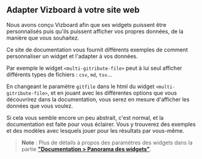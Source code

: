 
## Adapter Vizboard à votre site web

Nous avons conçu Vizboard afin que ses widgets puissent être personnalisés puis qu'ils puissent afficher vos propres données, de la manière que vous souhaitez.

Ce site de documentation vous fournit différents exemples de comment personnaliser un widget et l'adapter à vos données.

Par exemple le widget `<multi-gitribute-file>` peut à lui seul afficher différents types de fichiers : `csv`, `md`, `tsv`... 

En changeant le paramètre `gitfile` dans le html du widget `<multi-gitribute-file>`, et en jouant avec les différentes options que vous découvrirez dans la documentation, vous serez en mesure d'afficher les données que vous voulez.

Si cela vous semble encore un peu abstrait, c'est normal, et la documentation est faite pour vous éclairer. Vous y trouverez des exemples et des modèles avec lesquels jouer pour les résultats par vous-même.

> **Note** : Plus de détails à propos des paramètres des widgets dans la partie **["Documentation > Panorama des widgets"](/docs-widgets-overview)**.

